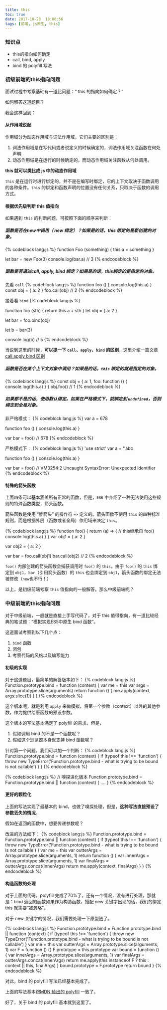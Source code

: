 ```yaml
---
title: this
toc: true
date: 2017-10-28  18:00:56
tags: [前端, js原生, this]
---
```


### 知识点
- this的指向如何确定
- call, bind, apply
- bind 的 polyfill 写法

### 初级前端的this指向问题
面试过程中考察基础有一道比问题：“ this 的指向如何确定？”

如何解答这道题目？

我会这样回到：

#### 从作用域说起

作用域分为动态作用域与词法作用域，它们主要的区别是：

1. 词法作用域是在写代码或者说定义的时候确定的，词法作用域关注函数在何处声明
2. 动态作用域是在运行的时候确定的，而动态作用域关注函数从何处调用。

**this 就可以类比成 js 中的动态作用域**

`this` 是在运行时进行绑定的，并不是在编写时绑定，它的上下文取决于函数调用的各种条件。`this` 的绑定和函数声明的位置没有任何关系，只取决于函数的调用方式。

#### 根据优先级判断 this 值指向

如果遇到 `this` 的判断问题，可按照下面的顺序来判断：

##### 函数是否在new中调用（ new 绑定）？如果是的话，this 绑定的是新创建的对象。
{% codeblock lang:js %}
function Foo (something) {
  this.a = something
}

let bar = new Foo(3)
console.log(bar.a) // 3
{% endcodeblock %}

##### 函数是否通过call, apply, bind 绑定？如果是的话，this绑定的是指定的对象。

先看 `call`
{% codeblock lang:js %}
function foo () {
  console.log(this.a)
}
const obj = {
  a: 2
}
foo.call(obj) // 2
{% endcodeblock %}

接着看 `bind`
{% codeblock lang:js %}

function foo (sth) {
  return this.a + sth
}
let obj = {
  a: 2
}

let bar = foo.bind(obj)

let b = bar(3)

console.log(b) // 5
{% endcodeblock %}

当说到这里的时候，**可以提一下 `call`、`apply`、`bind` 的区别**，这里介绍一篇文章[call apply bind 区别](http://www.jianshu.com/p/56a9c2d11adc)
##### 函数是否在某个上下文对象中调用？如果是的话，`this` 绑定的就是指定的对象。
{% codeblock lang:js %}
const obj = {
  a: 1,
  foo: function () {
    console.log(this.a)
  }
}
obj.foo() // 1
{% endcodeblock %}

##### 如果都不是的话，使用默认绑定。如果在严格模式下，就绑定到 `undefined`，否则绑定到全局对象。

非严格模式：
{% codeblock lang:js %}
var a = 678

function foo () {
  console.log(this.a)
}

var bar = foo() // 678
{% endcodeblock %}

严格模式下：
{% codeblock lang:js %}
'use strict'
var a = ''abc

function foo () {
  console.log(this.a)
}

var bar = foo() // VM3254:2 Uncaught SyntaxError: Unexpected identifier
{% endcodeblock %}

#### 特殊的箭头函数

上面四条可以基本涵盖所有正常的函数，但是，`ES6` 中介绍了一种无法使用这些规则的特殊函数类型，箭头函数。

箭头函数是使用 “胖箭头” 的操作符 `=>` 定义的。箭头函数不使用 `this` 的四种标准规则，而是根据外层（函数或者全局）作用域来决定 `this`。

{% codeblock lang:js %}
function foo() {
  return (a) => {
    // this继承自 foo()
    console.log(this.a)
  }
}
var obj1 = {
  a: 2
}

var obj2 = {
  a: 2
}

var bar = foo.call(obj1)
bar.call(obj2) // 2
{% endcodeblock %}

`foo()` 内部创建的箭头函数会捕获调用时 `foo()` 的 `this`。由于 `foo()` 的 `this` 绑定到 `obj1`，`bar`（引用箭头函数）的 `this` 也会绑定到 `obj1`，箭头函数的绑定无法被修改（`new`也不行！）

以上，是初级前端考察 `this` 值指向的一般解答。那么中级前端呢？

### 中级前端的this指向问题
对于中级前端，一般就是直接上手写代码了，对于 this 值得指向，有一道比较经典的笔试题：“模拟实现ES5中原生 bind 函数”。

这道面试考察到以下几个点：
1. `bind` 函数
2. 闭包
3. 考察代码的风格以及编写能力

#### 初级的实现
对于这道题目，最简单的解答版本如下：
{% codeblock lang:js %}
Function.prototype.bind = function (context) {
  var me = this
  var args = Array.prototype.slice(arguments)
  return function () {
    me.apply(context, args.slice(1))
  }
}
{% endcodeblock %}

这个版本呢，就是利用 `apply` 来做模拟，将第一个参数（context）以外的其他参数，作为提供给原函数的预设参数。

这个版本的写法基本满足了 polyfill 的需求，但是，
1. 假如调用 bind 的不是一个函数呢？
2. 假如这个浏览器本身就支持 bind 函数呢？

针对第一个问题，我们可以加一个判断：
{% codeblock lang:js %}
Function.prototype.bind = function (context) {
  if (typeof this !== 'function') {
    throw new TypeError('Function.prototype.bind - what is trying to be bound is not callable')
  }
}
{% endcodeblock %}

{% codeblock lang:js %}
// 嗅探进化版本
Function.prototype.bind = Function.prototype.bind || function (context) { .... }
{% endcodeblock %}

#### 更好的颗粒化
上面的写法实现了最基本的 bind，也做了嗅探处理，但是，**这种写法直接预设了参数丢失的情况**。

假如在返回的函数中，想要传递参数呢？

改进的方法如下：
{% codeblock lang:js %}
Function.prototype.bind  = Function.prototype.bind || function (context) {
  if (typeof this !== 'function') {
    throw new TypeError('Function.prototype.bind - what is trying to be bound is not callable')
  }
  var me = this
  var outterArgs = Array.prototype.slice(arguments, 1)
  return function () {
    var innerArgs = Array.prototype.slice(arguments, 1)
    var finalArgs = outterArgs.concat(innerArgs)
    return me.apply(context, finalArgs)
  }
}
{% endcodeblock %}

#### 构造函数的处理
对于上面的代码，polyfill 完成了70%了，还有一个情况，没有进行处理，那就是：bind 返回的函数如果作为构造函数，搭配 new 关键字出现的话，我们的绑定 this 就需要“被忽略”。

对于 new 关键字的情况，我们需要处理一下原型链了。

{% codeblock lang:js %}
Function.prototype.bind = Function.prototype.bind || function (context) {
  if (typeof this !== 'function') {
    throw new TypeError('Function.prototype.bind - what is trying to be bound is not callable')
  }
  var me = this
  var outterArgs = Array.prototype.slice(arguments, 1)
  var F = function () {}
  F.prototype = this.prototype
  var bound = function () {
    var innerArgs = Array.prototype.slice(arguments, 1)
    var finalArgs = outterArgs.concat(innerArgs)
    return me.apply(this instanceof F ? this : context || this, finalArgs)
  }
  bound.prototype = F.prototype
  return bound
}
{% endcodeblock %}

对此，bind 的 polyfill 写法已经基本完成了。

上面的写法基本跟[MDN 给出的 polyfill](https://developer.mozilla.org/zh-CN/docs/Web/JavaScript/Reference/Global_Objects/Function/bind) 一致了。

好了，关于 bind 的 polyfill 基本就到这里了。